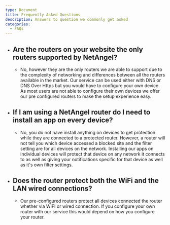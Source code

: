 ```yaml
---
type: Document
title: Frequently Asked Questions
description: Answers to question we commonly get asked
categories:
  - FAQs
---
```

* ## Are the routers on your website the only routers supported by NetAngel?
  * No, however they are the only routers we are able to support due to the complexity of networking and differences between all the routers available in the market.  Our service can be used either with DNS or DNS Over Https but you would have to configure your own device.  As most users are not able to configure their own devices we offer our pre configured routers to make the setup experience easy.
* ## If I am using a NetAngel router d**o I need to install an app on every device?**
  * No, you do not have install anything on devices to get protection while they are connected to a protected router.  However, a router will not tell you which device accessed a blocked site and the filter setting are for all devices on the network.  Installing our apps on individual devices will protect that device on any network it connects to as well as giving your notifications specific for that device as well as it's own filter settings.
* ## Does the router protect both the WiFi and the LAN wired connections?
  * Our pre-configured routers protect all devices connected the router whether via WIFI or wired connection.  If you configure your own router with our service this would depend on how you configure your router.
